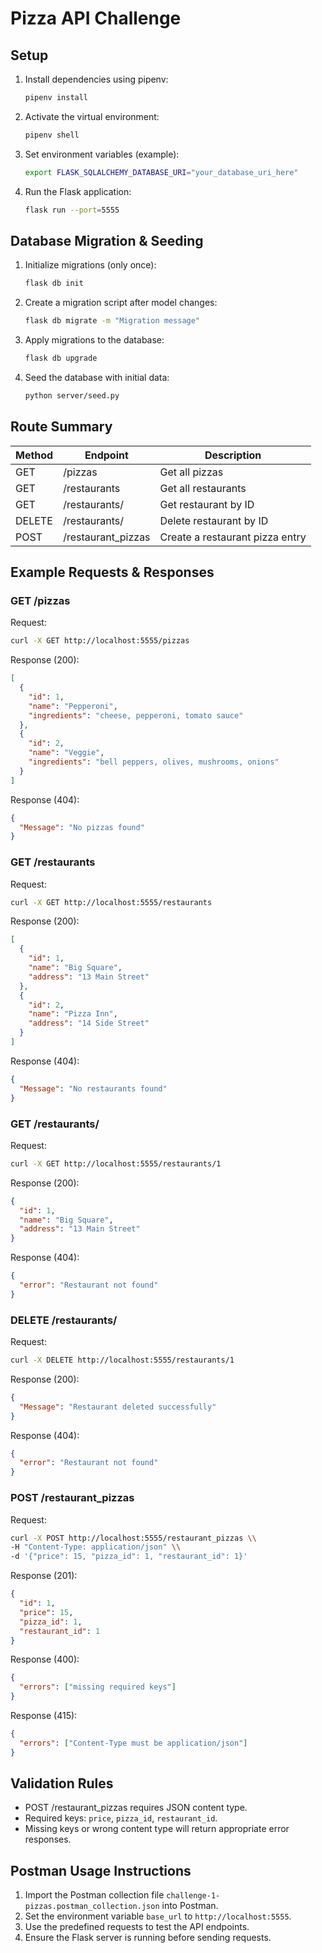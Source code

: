 # Pizza API Challenge

## Setup

1. Install dependencies using pipenv:
   ```bash
   pipenv install
   ```

2. Activate the virtual environment:
   ```bash
   pipenv shell
   ```

3. Set environment variables (example):
   ```bash
   export FLASK_SQLALCHEMY_DATABASE_URI="your_database_uri_here"
   ```

4. Run the Flask application:
   ```bash
   flask run --port=5555
   ```

## Database Migration & Seeding

1. Initialize migrations (only once):
   ```bash
   flask db init
   ```

2. Create a migration script after model changes:
   ```bash
   flask db migrate -m "Migration message"
   ```

3. Apply migrations to the database:
   ```bash
   flask db upgrade
   ```

4. Seed the database with initial data:
   ```bash
   python server/seed.py
   ```

## Route Summary

| Method | Endpoint                | Description                      |
|--------|-------------------------|--------------------------------|
| GET    | /pizzas                 | Get all pizzas                  |
| GET    | /restaurants            | Get all restaurants             |
| GET    | /restaurants/<id> | Get restaurant by ID            |
| DELETE | /restaurants/<id> | Delete restaurant by ID         |
| POST   | /restaurant_pizzas      | Create a restaurant pizza entry |

## Example Requests & Responses

### GET /pizzas

Request:
```bash
curl -X GET http://localhost:5555/pizzas
```

Response (200):
```json
[
  {
    "id": 1,
    "name": "Pepperoni",
    "ingredients": "cheese, pepperoni, tomato sauce"
  },
  {
    "id": 2,
    "name": "Veggie",
    "ingredients": "bell peppers, olives, mushrooms, onions"
  }
]
```

Response (404):
```json
{
  "Message": "No pizzas found"
}
```

### GET /restaurants

Request:
```bash
curl -X GET http://localhost:5555/restaurants
```

Response (200):
```json
[
  {
    "id": 1,
    "name": "Big Square",
    "address": "13 Main Street"
  },
  {
    "id": 2,
    "name": "Pizza Inn",
    "address": "14 Side Street"
  }
]
```

Response (404):
```json
{
  "Message": "No restaurants found"
}
```

### GET /restaurants/<id>

Request:
```bash
curl -X GET http://localhost:5555/restaurants/1
```

Response (200):
```json
{
  "id": 1,
  "name": "Big Square",
  "address": "13 Main Street"
}
```

Response (404):
```json
{
  "error": "Restaurant not found"
}
```

### DELETE /restaurants/<id>

Request:
```bash
curl -X DELETE http://localhost:5555/restaurants/1
```

Response (200):
```json
{
  "Message": "Restaurant deleted successfully"
}
```

Response (404):
```json
{
  "error": "Restaurant not found"
}
```

### POST /restaurant_pizzas

Request:
```bash
curl -X POST http://localhost:5555/restaurant_pizzas \\
-H "Content-Type: application/json" \\
-d '{"price": 15, "pizza_id": 1, "restaurant_id": 1}'
```

Response (201):
```json
{
  "id": 1,
  "price": 15,
  "pizza_id": 1,
  "restaurant_id": 1
}
```

Response (400):
```json
{
  "errors": ["missing required keys"]
}
```

Response (415):
```json
{
  "errors": ["Content-Type must be application/json"]
}
```

## Validation Rules

- POST /restaurant_pizzas requires JSON content type.
- Required keys: `price`, `pizza_id`, `restaurant_id`.
- Missing keys or wrong content type will return appropriate error responses.

## Postman Usage Instructions

1. Import the Postman collection file `challenge-1-pizzas.postman_collection.json` into Postman.
2. Set the environment variable `base_url` to `http://localhost:5555`.
3. Use the predefined requests to test the API endpoints.
4. Ensure the Flask server is running before sending requests.
